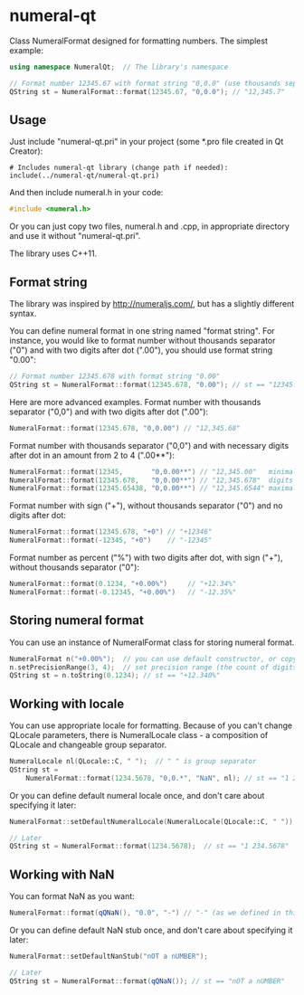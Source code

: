 numeral-qt
==========

Class NumeralFormat designed for formatting numbers. The simplest example:
```c++
using namespace NumeralQt;	// The library's namespace

// Format number 12345.67 with format string "0,0.0" (use thousands separator, one digit after dot):
QString st = NumeralFormat::format(12345.67, "0,0.0"); // "12,345.7"
```

## Usage

Just include "numeral-qt.pri" in your project (some *.pro file created in Qt Creator):
```
# Includes numeral-qt library (change path if needed):
include(../numeral-qt/numeral-qt.pri)
```

And then include numeral.h in your code:
```c++
#include <numeral.h>
```

Or you can just copy two files, numeral.h and .cpp, in appropriate directory and use it without "numeral-qt.pri".

The library uses C++11.

## Format string

The library was inspired by http://numeraljs.com/, but has a slightly different syntax. 

You can define numeral format in one string named "format string". For instance, you would like to format number without thousands separator ("0") and with two digits after dot (".00"), you should use format string "0.00":
```c++
// Format number 12345.678 with format string "0.00"
QString st = NumeralFormat::format(12345.678, "0.00"); // st == "12345.68"
```

Here are more advanced examples. Format number with thousands separator ("0,0") and with two digits after dot (".00"):
```c++
NumeralFormat::format(12345.678, "0,0.00") // "12,345.68"
```
Format number with thousands separator ("0,0") and with necessary digits after dot in an amount from 2 to 4 (".00**"):
```c++
NumeralFormat::format(12345,       "0,0.00**") // "12,345.00"   minimal digits after dot = 2
NumeralFormat::format(12345.678,   "0,0.00**") // "12,345.678"  digits after dot between 2 and 4
NumeralFormat::format(12345.65438, "0,0.00**") // "12,345.6544" maximal digits after dot = 4
```
Format number with sign ("+"), without thousands separator ("0") and no digits after dot:
```c++
NumeralFormat::format(12345.678, "+0") // "+12346"
NumeralFormat::format(-12345, "+0")    // "-12345"
```
Format number as percent ("%") with two digits after dot, with sign ("+"), without thousands separator ("0"):
```c++
NumeralFormat::format(0.1234, "+0.00%")		// "+12.34%"
NumeralFormat::format(-0.12345, "+0.00%")	// "-12.35%"
```

## Storing numeral format
You can use an instance of NumeralFormat class for storing numeral format.
```c++
NumeralFormat n("+0.00%");  // you can use default constructor, or copy of NumeralFormat, or from QString
n.setPrecisionRange(3, 4);  // set precision range (the count of digits after dot) between 3 and 4
QString st = n.toString(0.1234); // st == "+12.340%"
```

## Working with locale
You can use appropriate locale for formatting. Because of you can't change QLocale parameters, there is NumeralLocale class - a composition of QLocale and changeable group separator. 
```c++
NumeralLocale nl(QLocale::C, " ");  // " " is group separator
QString st = 
	NumeralFormat::format(1234.5678, "0,0.*", "NaN", nl); // st == "1 234.6"
```

Or you can define default numeral locale once, and don't care about specifying it later:
```c++
NumeralFormat::setDefaultNumeralLocale(NumeralLocale(QLocale::C, " "));

// Later
QString st = NumeralFormat::format(1234.5678);  // st == "1 234.5678"
```

## Working with NaN
You can format NaN as you want:
```c++
NumeralFormat::format(qQNaN(), "0.0", "-") // "-" (as we defined in third parameter)
```

Or you can define default NaN stub once, and don't care about specifying it later:
```c++
NumeralFormat::setDefaultNanStub("nOT a nUMBER");

// Later
QString st = NumeralFormat::format(qQNaN()); // st == "nOT a nUMBER"
```